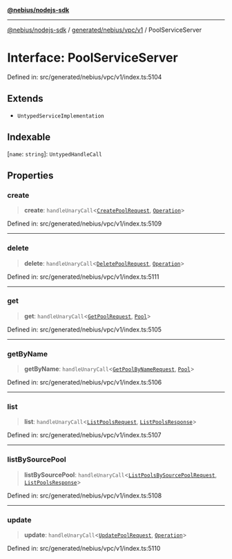 [**@nebius/nodejs-sdk**](../../../../../README.md)

---

[@nebius/nodejs-sdk](../../../../../README.md) / [generated/nebius/vpc/v1](../README.md) / PoolServiceServer

# Interface: PoolServiceServer

Defined in: src/generated/nebius/vpc/v1/index.ts:5104

## Extends

- `UntypedServiceImplementation`

## Indexable

\[`name`: `string`\]: `UntypedHandleCall`

## Properties

### create

> **create**: `handleUnaryCall`\<[`CreatePoolRequest`](CreatePoolRequest.md), [`Operation`](../../../common/v1/interfaces/Operation.md)\>

Defined in: src/generated/nebius/vpc/v1/index.ts:5109

---

### delete

> **delete**: `handleUnaryCall`\<[`DeletePoolRequest`](DeletePoolRequest.md), [`Operation`](../../../common/v1/interfaces/Operation.md)\>

Defined in: src/generated/nebius/vpc/v1/index.ts:5111

---

### get

> **get**: `handleUnaryCall`\<[`GetPoolRequest`](GetPoolRequest.md), [`Pool`](Pool.md)\>

Defined in: src/generated/nebius/vpc/v1/index.ts:5105

---

### getByName

> **getByName**: `handleUnaryCall`\<[`GetPoolByNameRequest`](GetPoolByNameRequest.md), [`Pool`](Pool.md)\>

Defined in: src/generated/nebius/vpc/v1/index.ts:5106

---

### list

> **list**: `handleUnaryCall`\<[`ListPoolsRequest`](ListPoolsRequest.md), [`ListPoolsResponse`](ListPoolsResponse.md)\>

Defined in: src/generated/nebius/vpc/v1/index.ts:5107

---

### listBySourcePool

> **listBySourcePool**: `handleUnaryCall`\<[`ListPoolsBySourcePoolRequest`](ListPoolsBySourcePoolRequest.md), [`ListPoolsResponse`](ListPoolsResponse.md)\>

Defined in: src/generated/nebius/vpc/v1/index.ts:5108

---

### update

> **update**: `handleUnaryCall`\<[`UpdatePoolRequest`](UpdatePoolRequest.md), [`Operation`](../../../common/v1/interfaces/Operation.md)\>

Defined in: src/generated/nebius/vpc/v1/index.ts:5110
